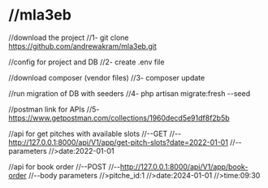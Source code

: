 //mla3eb
==========================
//download the project
//1- git clone https://github.com/andrewakram/mla3eb.git

//config for project and DB 
//2- create .env file

//download composer (vendor files)
//3- composer update

//run migration of DB with seeders
//4- php artisan migrate:fresh --seed

//postman link for APIs
//5- https://www.getpostman.com/collections/1960decd5e91df8f2b5b

//api for get pitches with available slots
//--GET
//--http://127.0.0.1:8000/api/V1/app/get-pitch-slots?date=2022-01-01
//--parameters
//>date:2022-01-01

//api for book order
//--POST
//--http://127.0.0.1:8000/api/V1/app/book-order
//--body parameters
//>pitche_id:1
//>date:2024-01-01
//>time:09:30
